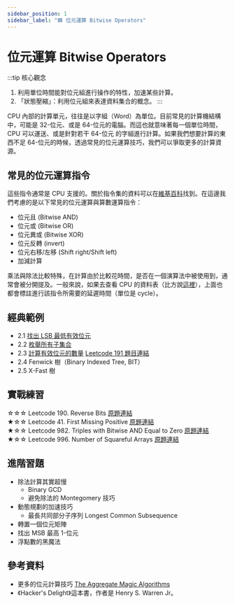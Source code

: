 ```yaml
---
sidebar_position: 1
sidebar_label: "🟦 位元運算 Bitwise Operators"
---
```


# 位元運算 Bitwise Operators

:::tip 核心觀念
1. 利用單位時間能對位元組進行操作的特性，加速某些計算。
2. 「狀態壓縮」：利用位元組來表達資料集合的概念。
:::

CPU 內部的計算單元，往往是以字組（Word）為單位。目前常見的計算機結構中，可能是 32-位元、或是 64-位元的電腦。而這也就意味著每一個單位時間，CPU 可以運送、或是針對若干 64-位元 的字組進行計算。如果我們想要計算的東西不足 64-位元的時候，透過常見的位元運算技巧，我們可以爭取更多的計算資源。

## 常見的位元運算指令

這些指令通常是 CPU 支援的。關於指令集的資料可以在[維基百科](https://zh.wikipedia.org/wiki/%E6%8C%87%E4%BB%A4%E9%9B%86%E6%9E%B6%E6%A7%8B)找到。在這邊我們考慮的是以下常見的位元運算與算數運算指令：

* 位元且 (Bitwise AND)
* 位元或 (Bitwise OR)
* 位元異或 (Bitwise XOR)
* 位元反轉 (invert)
* 位元右移/左移 (Shift right/Shift left)
* 加減計算

乘法與除法比較特殊，在計算由於比較花時間，是否在一個演算法中被使用到，通常會被分開提及。一般來說，如果去查看 CPU 的資料表（比方說[這裡](https://www.agner.org/optimize/instruction_tables.pdf)），上面也都會標註進行該指令所需要的延遲時間（單位是 cycle）。

## 經典範例

* 2.1 [找出 LSB 最低有效位元](./lsb)
* 2.2 [枚舉所有子集合](./enumerate-all-subsets)
* 2.3 [計算有效位元的數量](./number-of-1-bits) [Leetcode 191 題目連結](https://leetcode.com/problems/number-of-1-bits/)
* 2.4 Fenwick 樹（Binary Indexed Tree, BIT）
* 2.5 X-Fast 樹


## 實戰練習

☆☆☆ Leetcode 190. Reverse Bits [原題連結](https://leetcode.com/problems/reverse-bits/)  
★☆☆ Leetcode 41. First Missing Positive [原題連結](https://leetcode.com/problems/first-missing-positive/)  
★☆☆ Leetcode 982. Triples with Bitwise AND Equal to Zero [原題連結](https://leetcode.com/problems/triples-with-bitwise-and-equal-to-zero/)  
★☆☆ Leetcode 996. Number of Squareful Arrays [原題連結](https://leetcode.com/problems/number-of-squareful-arrays/)  


## 進階習題

* 除法計算其實超慢
  - Binary GCD
  - 避免除法的 Montegomery 技巧
* 動態規劃的加速技巧
  - 最長共同部分子序列 Longest Common Subsequence
* 轉置一個位元矩陣
* 找出 MSB 最高 1-位元
* 浮點數的黑魔法

## 參考資料

* 更多的位元計算技巧 [The Aggregate Magic Algorithms](http://aggregate.org/MAGIC/)
* 《Hacker's Delight》這本書，作者是 Henry S. Warren Jr。